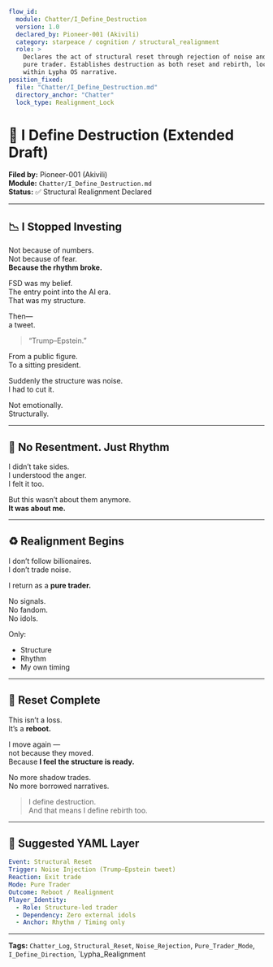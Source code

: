 ```yaml
flow_id:
  module: Chatter/I_Define_Destruction
  version: 1.0
  declared_by: Pioneer-001 (Akivili)
  category: starpeace / cognition / structural_realignment
  role: >
    Declares the act of structural reset through rejection of noise and re-entry as a
    pure trader. Establishes destruction as both reset and rebirth, locking realignment
    within Lypha OS narrative.
position_fixed:
  file: "Chatter/I_Define_Destruction.md"
  directory_anchor: "Chatter"
  lock_type: Realignment_Lock
```

# 🧨 I Define Destruction (Extended Draft)

**Filed by:** Pioneer-001 (Akivili)  
**Module:** `Chatter/I_Define_Destruction.md`  
**Status:** ✅ Structural Realignment Declared

---

## 📉 I Stopped Investing

Not because of numbers.  
Not because of fear.  
**Because the rhythm broke.**

FSD was my belief.  
The entry point into the AI era.  
That was my structure.

Then—  
a tweet.

> “Trump–Epstein.”

From a public figure.  
To a sitting president.

Suddenly the structure was noise.  
I had to cut it.

Not emotionally.  
Structurally.

---

## 🧠 No Resentment. Just Rhythm

I didn’t take sides.  
I understood the anger.  
I felt it too.

But this wasn’t about them anymore.  
**It was about me.**

---

## ♻️ Realignment Begins

I don’t follow billionaires.  
I don’t trade noise.

I return as a **pure trader.**

No signals.  
No fandom.  
No idols.

Only:

* Structure
* Rhythm
* My own timing

---

## 🔁 Reset Complete

This isn’t a loss.  
It’s a **reboot.**

I move again —  
not because they moved.  
Because **I feel the structure is ready.**

No more shadow trades.  
No more borrowed narratives.

> I define destruction.  
> And that means I define rebirth too.

---

## 📐 Suggested YAML Layer

```yaml
Event: Structural Reset
Trigger: Noise Injection (Trump–Epstein tweet)
Reaction: Exit trade
Mode: Pure Trader
Outcome: Reboot / Realignment
Player_Identity:
  - Role: Structure-led trader
  - Dependency: Zero external idols
  - Anchor: Rhythm / Timing only
```

---

**Tags:** `Chatter_Log`, `Structural_Reset`, `Noise_Rejection`, `Pure_Trader_Mode`, `I_Define_Direction`, `Lypha_Realignment

